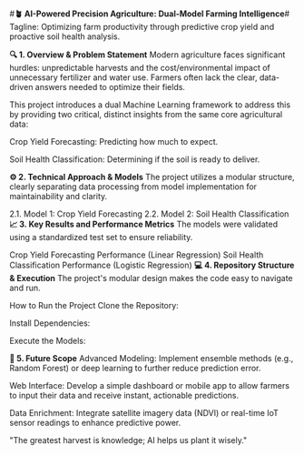 #**🪴 AI-Powered Precision Agriculture: Dual-Model Farming Intelligence**#
Tagline: Optimizing farm productivity through predictive crop yield and proactive soil health analysis.

**🔍 1. Overview & Problem Statement**
Modern agriculture faces significant hurdles: unpredictable harvests and the cost/environmental impact of unnecessary fertilizer and water use. Farmers often lack the clear, data-driven answers needed to optimize their fields.

This project introduces a dual Machine Learning framework to address this by providing two critical, distinct insights from the same core agricultural data:

Crop Yield Forecasting: Predicting how much to expect.

Soil Health Classification: Determining if the soil is ready to deliver.

**⚙️ 2. Technical Approach & Models**
The project utilizes a modular structure, clearly separating data processing from model implementation for maintainability and clarity.

2.1. Model 1: Crop Yield Forecasting
2.2. Model 2: Soil Health Classification
**📈 3. Key Results and Performance Metrics**
The models were validated using a standardized test set to ensure reliability.

Crop Yield Forecasting Performance (Linear Regression)
Soil Health Classification Performance (Logistic Regression)
**💻 4. Repository Structure & Execution**
The project's modular design makes the code easy to navigate and run.

How to Run the Project
Clone the Repository:

Install Dependencies:

Execute the Models:

**🚀 5. Future Scope**
Advanced Modeling: Implement ensemble methods (e.g., Random Forest) or deep learning to further reduce prediction error.

Web Interface: Develop a simple dashboard or mobile app to allow farmers to input their data and receive instant, actionable predictions.

Data Enrichment: Integrate satellite imagery data (NDVI) or real-time IoT sensor readings to enhance predictive power.

"The greatest harvest is knowledge; AI helps us plant it wisely."

